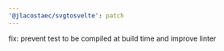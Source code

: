 ```yaml
---
'@jlacostaec/svgtosvelte': patch
---
```


fix: prevent test to be compiled at build time and improve linter
